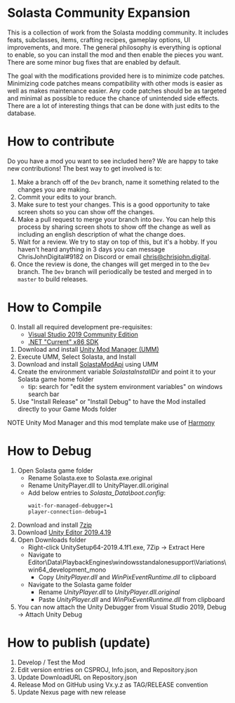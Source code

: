 # Solasta Community Expansion

This is a collection of work from the Solasta modding community. It includes feats, subclasses, items, crafting recipes, gameplay options, UI improvements, and more. The general philosophy is everything is optional to enable, so you can install the mod and then enable the pieces you want. There are some minor bug fixes that are enabled by default.

The goal with the modifications provided here is to minimize code patches. Minimizing code patches means compatibility with other mods is easier as well as makes maintenance easier. Any code patches should be as targeted and minimal as possible to reduce the chance of unintended side effects. There are a lot of interesting things that can be done with just edits to the database.

# How to contribute

Do you have a mod you want to see included here? We are happy to take new contributions! The best way to get involved is to:

1. Make a branch off of the `Dev` branch, name it something related to the changes you are making.
2. Commit your edits to your branch.
3. Make sure to test your changes. This is a good opportunity to take screen shots so you can show off the changes.
4. Make a pull request to merge your branch into `Dev`. You can help this process by sharing screen shots to show off the change as well as including an english description of what the change does.
5. Wait for a review. We try to stay on top of this, but it's a hobby. If you haven't heard anything in 3 days you can message ChrisJohnDigital#9182 on Discord or email chris@chrisjohn.digital.
6. Once the review is done, the changes will get merged in to the `Dev` branch. The `Dev` branch will periodically be tested and merged in to `master` to build releases.

# How to Compile

0. Install all required development pre-requisites:
	- [Visual Studio 2019 Community Edition](https://visualstudio.microsoft.com/downloads/)
	- [.NET "Current" x86 SDK](https://dotnet.microsoft.com/download/visual-studio-sdks)
1. Download and install [Unity Mod Manager (UMM)](https://www.nexusmods.com/site/mods/21)
2. Execute UMM, Select Solasta, and Install
3. Download and install [SolastaModApi](https://www.nexusmods.com/solastacrownofthemagister/mods/48) using UMM
4. Create the environment variable *SolastaInstallDir* and point it to your Solasta game home folder
	- tip: search for "edit the system environment variables" on windows search bar
5. Use "Install Release" or "Install Debug" to have the Mod installed directly to your Game Mods folder

NOTE Unity Mod Manager and this mod template make use of [Harmony](https://go.microsoft.com/fwlink/?linkid=874338)

# How to Debug

1. Open Solasta game folder
	* Rename Solasta.exe to Solasta.exe.original
	* Rename UnityPlayer.dll to UnityPlayer.dll.original
	* Add below entries to *Solasta_Data\boot.config*:
		```
		wait-for-managed-debugger=1
		player-connection-debug=1
		```
2. Download and install [7zip](https://www.7-zip.org/a/7z1900-x64.exe)
3. Download [Unity Editor 2019.4.19](https://download.unity3d.com/download_unity/ca5b14067cec/Windows64EditorInstaller/UnitySetup64-2019.4.19f1.exe)
4. Open Downloads folder
	* Right-click UnitySetup64-2019.4.1f1.exe, 7Zip -> Extract Here
	* Navigate to Editor\Data\PlaybackEngines\windowsstandalonesupport\Variations\win64_development_mono
		* Copy *UnityPlayer.dll* and *WinPixEventRuntime.dll* to clipboard
	* Navigate to the Solasta game folder
		* Rename *UnityPlayer.dll* to *UnityPlayer.dll.original*
		* Paste *UnityPlayer.dll* and *WinPixEventRuntime.dll* from clipboard
5. You can now attach the Unity Debugger from Visual Studio 2019, Debug -> Attach Unity Debug

# How to publish (update)

1. Develop / Test the Mod
2. Edit version entries on CSPROJ, Info.json, and Repository.json
3. Update DownloadURL on Repository.json
4. Release Mod on GitHub using Vx.y.z as TAG/RELEASE convention
5. Update Nexus page with new release

